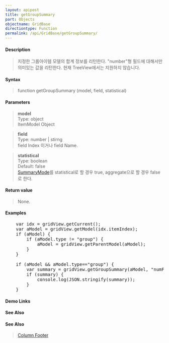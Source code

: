 ```yaml
---
layout: apipost
title: getGroupSummary
part: Objects
objectname: GridBase
directiontype: Function
permalink: /api/GridBase/getGroupSummary/
---
```



#### Description

> 지정한 그룹아이템 모델의 합계 정보를 리턴한다. "number"형 필드에 대해서만 의미있는 값을 리턴한다. 현재 TreeView에서는 지원하지 않습니다.  

#### Syntax

> function getGroupSummary (model, field, statistical)  

#### Parameters

> **model**  
> Type: object  
> ItemModel Object  

> **field**  
> Type: number \| stirng  
> field Index 이거나 field Name.  

> **statistical**  
> Type: boolean  
> Default: false  
> [SummaryMode](/api/types/SummaryMode/)를 statistical로 할 경우 true, aggregate으로 할 경우 false로 한다.  


#### Return value

> None.  

#### Examples 

<pre class="prettyprint">
    var idx = gridView.getCurrent();
    var aModel = gridView.getModel(idx.itemIndex);
    if (aModel) {
        if (aModel.type != "group") {
            aModel = gridView.getParentModel(aModel);
        }
    }

    if (aModel && aModel.type=="group") {
        var summary = gridView.getGroupSummary(aModel, "numField");
        if (summary) {
            console.log(JSON.stringify(summary));
        }
    }
</pre>

#### Demo Links
#### See Also

#### See Also
> [Column Footer](http://demo.realgrid.com/Demo/ColumnFooter)